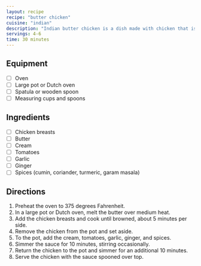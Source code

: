 ```yaml
---
layout: recipe
recipe: "butter chicken"
cuisine: "indian"
description: "Indian butter chicken is a dish made with chicken that is simmered in a tomato-based sauce and then served with butter and cream."
servings: 4-6
time: 30 minutes
---
```


## Equipment
- [ ] Oven
- [ ] Large pot or Dutch oven
- [ ] Spatula or wooden spoon
- [ ] Measuring cups and spoons

## Ingredients
- [ ] Chicken breasts
- [ ] Butter
- [ ] Cream
- [ ] Tomatoes
- [ ] Garlic
- [ ] Ginger
- [ ] Spices (cumin, coriander, turmeric, garam masala)

## Directions
1. Preheat the oven to 375 degrees Fahrenheit.
2. In a large pot or Dutch oven, melt the butter over medium heat.
3. Add the chicken breasts and cook until browned, about 5 minutes per side.
4. Remove the chicken from the pot and set aside.
5. To the pot, add the cream, tomatoes, garlic, ginger, and spices.
6. Simmer the sauce for 10 minutes, stirring occasionally.
7. Return the chicken to the pot and simmer for an additional 10 minutes.
8. Serve the chicken with the sauce spooned over top.
